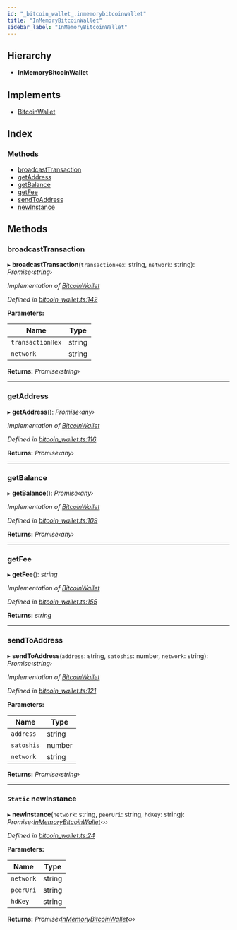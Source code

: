 ```yaml
---
id: "_bitcoin_wallet_.inmemorybitcoinwallet"
title: "InMemoryBitcoinWallet"
sidebar_label: "InMemoryBitcoinWallet"
---
```


## Hierarchy

* **InMemoryBitcoinWallet**

## Implements

* [BitcoinWallet](../interfaces/_bitcoin_wallet_.bitcoinwallet.md)

## Index

### Methods

* [broadcastTransaction](_bitcoin_wallet_.inmemorybitcoinwallet.md#broadcasttransaction)
* [getAddress](_bitcoin_wallet_.inmemorybitcoinwallet.md#getaddress)
* [getBalance](_bitcoin_wallet_.inmemorybitcoinwallet.md#getbalance)
* [getFee](_bitcoin_wallet_.inmemorybitcoinwallet.md#getfee)
* [sendToAddress](_bitcoin_wallet_.inmemorybitcoinwallet.md#sendtoaddress)
* [newInstance](_bitcoin_wallet_.inmemorybitcoinwallet.md#static-newinstance)

## Methods

###  broadcastTransaction

▸ **broadcastTransaction**(`transactionHex`: string, `network`: string): *Promise‹string›*

*Implementation of [BitcoinWallet](../interfaces/_bitcoin_wallet_.bitcoinwallet.md)*

*Defined in [bitcoin_wallet.ts:142](https://github.com/comit-network/comit-js-sdk/blob/d186ad0/src/bitcoin_wallet.ts#L142)*

**Parameters:**

Name | Type |
------ | ------ |
`transactionHex` | string |
`network` | string |

**Returns:** *Promise‹string›*

___

###  getAddress

▸ **getAddress**(): *Promise‹any›*

*Implementation of [BitcoinWallet](../interfaces/_bitcoin_wallet_.bitcoinwallet.md)*

*Defined in [bitcoin_wallet.ts:116](https://github.com/comit-network/comit-js-sdk/blob/d186ad0/src/bitcoin_wallet.ts#L116)*

**Returns:** *Promise‹any›*

___

###  getBalance

▸ **getBalance**(): *Promise‹any›*

*Implementation of [BitcoinWallet](../interfaces/_bitcoin_wallet_.bitcoinwallet.md)*

*Defined in [bitcoin_wallet.ts:109](https://github.com/comit-network/comit-js-sdk/blob/d186ad0/src/bitcoin_wallet.ts#L109)*

**Returns:** *Promise‹any›*

___

###  getFee

▸ **getFee**(): *string*

*Implementation of [BitcoinWallet](../interfaces/_bitcoin_wallet_.bitcoinwallet.md)*

*Defined in [bitcoin_wallet.ts:155](https://github.com/comit-network/comit-js-sdk/blob/d186ad0/src/bitcoin_wallet.ts#L155)*

**Returns:** *string*

___

###  sendToAddress

▸ **sendToAddress**(`address`: string, `satoshis`: number, `network`: string): *Promise‹string›*

*Implementation of [BitcoinWallet](../interfaces/_bitcoin_wallet_.bitcoinwallet.md)*

*Defined in [bitcoin_wallet.ts:121](https://github.com/comit-network/comit-js-sdk/blob/d186ad0/src/bitcoin_wallet.ts#L121)*

**Parameters:**

Name | Type |
------ | ------ |
`address` | string |
`satoshis` | number |
`network` | string |

**Returns:** *Promise‹string›*

___

### `Static` newInstance

▸ **newInstance**(`network`: string, `peerUri`: string, `hdKey`: string): *Promise‹[InMemoryBitcoinWallet](_bitcoin_wallet_.inmemorybitcoinwallet.md)‹››*

*Defined in [bitcoin_wallet.ts:24](https://github.com/comit-network/comit-js-sdk/blob/d186ad0/src/bitcoin_wallet.ts#L24)*

**Parameters:**

Name | Type |
------ | ------ |
`network` | string |
`peerUri` | string |
`hdKey` | string |

**Returns:** *Promise‹[InMemoryBitcoinWallet](_bitcoin_wallet_.inmemorybitcoinwallet.md)‹››*
